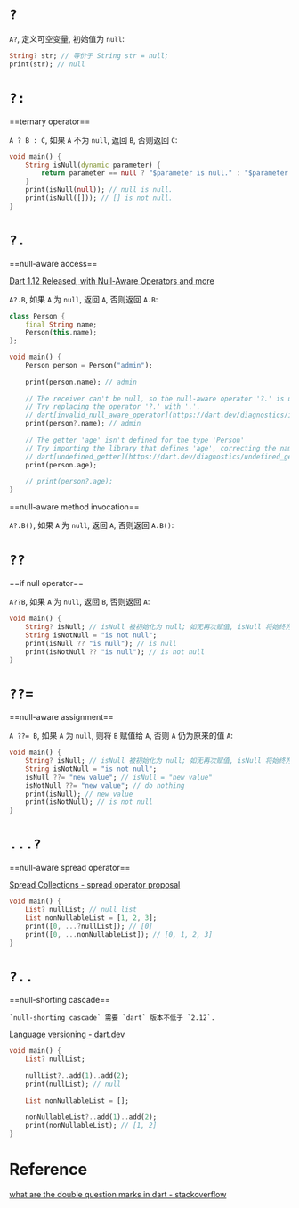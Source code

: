 # `?`

`A?`, 定义可空变量, 初始值为 `null`:

```dart
String? str; // 等价于 String str = null;
print(str); // null
```

# `?:`

==ternary operator==

`A ? B : C`, 如果 `A` 不为 `null`, 返回 `B`, 否则返回 `C`:

```dart
void main() {
	String isNull(dynamic parameter) {
		return parameter == null ? "$parameter is null." : "$parameter is not null.";
	}
	print(isNull(null)); // null is null.
	print(isNull([])); // [] is not null.
}
```

# `?.`

==null-aware access==

[Dart 1.12 Released, with Null-Aware Operators and more](https://news.dartlang.org/2015/08/dart-112-released-with-null-aware.html)

`A?.B`, 如果 `A` 为 `null`, 返回 `A`, 否则返回 `A.B`:

```dart
class Person {
	final String name;
	Person(this.name);
};

void main() {
	Person person = Person("admin");
	
	print(person.name); // admin
	
	// The receiver can't be null, so the null-aware operator '?.' is unnecessary.
	// Try replacing the operator '?.' with '.'.
	// dart[invalid_null_aware_operator](https://dart.dev/diagnostics/invalid_null_aware_operator)
	print(person?.name); // admin
	
	// The getter 'age' isn't defined for the type 'Person'
	// Try importing the library that defines 'age', correcting the name to the name of an existing getter, or defining a getter or field named 'age'.
	// dart[undefined_getter](https://dart.dev/diagnostics/undefined_getter)
	print(person.age);
	
	// print(person?.age);
}
```

==null-aware method invocation==

`A?.B()`, 如果 `A` 为 `null`, 返回 `A`, 否则返回 `A.B()`:

# `??`

==if null operator==

`A??B`, 如果 `A` 为 `null`, 返回 `B`, 否则返回 `A`:

```dart
void main() {
	String? isNull; // isNull 被初始化为 null; 如无再次赋值, isNull 将始终为 null
	String isNotNull = "is not null";
	print(isNull ?? "is null"); // is null
	print(isNotNull ?? "is null"); // is not null
}
```

# `??=`

==null-aware assignment==

`A ??= B`, 如果 `A` 为 `null`, 则将 `B` 赋值给 `A`, 否则 `A` 仍为原来的值 `A`:

```dart
void main() {
	String? isNull; // isNull 被初始化为 null; 如无再次赋值, isNull 将始终为 null
	String isNotNull = "is not null";
	isNull ??= "new value"; // isNull = "new value"
	isNotNull ??= "new value"; // do nothing
	print(isNull); // new value
	print(isNotNull); // is not null
}
```

# `...?`

==null-aware spread operator==

[Spread Collections - spread operator proposal](https://github.com/dart-lang/language/blob/master/accepted/2.3/spread-collections/feature-specification.md)

```dart
void main() {
	List? nullList; // null list
	List nonNullableList = [1, 2, 3];
	print([0, ...?nullList]); // [0]
	print([0, ...nonNullableList]); // [0, 1, 2, 3]
}
```

# `?..`

==null-shorting cascade== 

```ad-tip
`null-shorting cascade` 需要 `dart` 版本不低于 `2.12`.
```

[Language versioning - dart.dev](https://dart.dev/guides/language/evolution#language-versioning)

```dart
void main() {
	List? nullList;
	
	nullList?..add(1)..add(2);
	print(nullList); // null
	
	List nonNullableList = [];
	
	nonNullableList?..add(1)..add(2);
	print(nonNullableList); // [1, 2]
}
```

# Reference

[what are the double question marks in dart - stackoverflow](https://stackoverflow.com/questions/54031804/what-are-the-double-question-marks-in-dart/54031805#54031805)